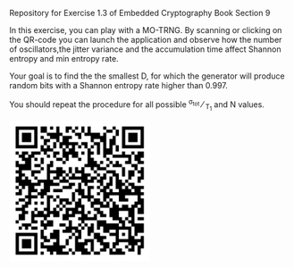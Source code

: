 Repository for Exercise 1.3 of Embedded Cryptography Book Section 9

In this exercise, you can play with a MO-TRNG.
By scanning or clicking on the QR-code you can launch the application and observe how the number of oscillators,the jitter variance and the accumulation time affect Shannon entropy and min entropy rate.

Your goal is to find the the smallest D, for which the generator will produce random bits with a Shannon entropy rate higher than 0.997.
<p>You should repeat the procedure for all possible <sup>&#x3C3<sub>tot</sub></sup> &#8260 <sub>T<sub>1</sub></sub> and 	N values.</p>



<p><a href="https://mybinder.org/v2/gh/patrickhaddadteaching/TRNG_ex3/main?urlpath=voila%2Frender%2FTRNG_ex3_nb.ipynb" target="_blank" rel="noopener noreferrer">  <img src="ex3.png" width="50%" height="50%"></a></p>
